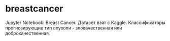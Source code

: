 # breastcancer
Jupyter Notebook: Breast Cancer. 
Датасет взят с Kaggle. Классификаторы прогнозирующие тип опухоли - злокачественная или доброкачественная.
